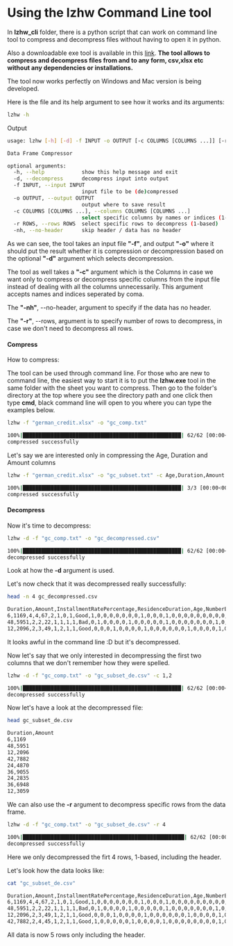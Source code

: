 # Using the lzhw Command Line tool

In **lzhw_cli** folder, there is a python script that can work on command line tool to compress and decompress files without having to open it in python.

Also a downloadable exe tool is available in this [link](https://drive.google.com/file/d/1QHJrPcjZSKYCWVbbVmo_Xkb1lc0MeUoo/view?usp=sharing). 
**The tool allows to compress and decompress files from and to any form, csv,xlsx etc without any dependencies or installations.**

The tool now works perfectly on Windows and Mac version is being developed.

Here is the file and its help argument to see how it works and its arguments:
```bash
lzhw -h
```
Output
```bash
usage: lzhw [-h] [-d] -f INPUT -o OUTPUT [-c COLUMNS [COLUMNS ...]] [-r ROWS] [-nh]

Data Frame Compressor

optional arguments:
  -h, --help            show this help message and exit
  -d, --decompress      decompress input into output
  -f INPUT, --input INPUT
                        input file to be (de)compressed
  -o OUTPUT, --output OUTPUT
                        output where to save result
  -c COLUMNS [COLUMNS ...], --columns COLUMNS [COLUMNS ...]
                        select specific columns by names or indices (1-based)
  -r ROWS, --rows ROWS  select specific rows to decompress (1-based)
  -nh, --no-header      skip header / data has no header
```
As we can see, the tool takes an input file **"-f"**, and output **"-o"** where it should put the result whether it is compression or decompression based on the optional **"-d"** argument which selects decompression.

The tool as well takes a **"-c"** argument which is the Columns in case we want only to compress or decompress specific columns from the input file instead of dealing with all the columns unnecessarily.
This argument accepts names and indices seperated by coma.

The **"-nh"**, --no-header, argument to specify if the data has no header.

The **"-r"**, --rows, argument is to specify number of rows to decompress, in case we don't need to decompress all rows.

#### Compress
How to compress:

The tool can be used through command line. 
For those who are new to command line, the easiest way to start it is to put the **lzhw.exe** tool in the same folder with the sheet you want to compress.
Then go to the folder's directory at the top where you see the directory path and one click then type **cmd**, black command line will open to you where you can type the examples below.
  

```bash
lzhw -f "german_credit.xlsx" -o "gc_comp.txt"
```
```bash
100%|███████████████████████████████████████████████████| 62/62 [00:00<00:00, 647.30it/s]
compressed successfully
```
Let's say we are interested only in compressing the Age, Duration and Amount columns
```bash
lzhw -f "german_credit.xlsx" -o "gc_subset.txt" -c Age,Duration,Amount
```
```bash
100%|███████████████████████████████████████████████████| 3/3 [00:00<00:00, 249.99it/s]
compressed successfully
```
#### Decompress
Now it's time to decompress:
```bash
lzhw -d -f "gc_comp.txt" -o "gc_decompressed.csv"

100%|███████████████████████████████████████████████████| 62/62 [00:00<00:00, 690.45it/s]
decompressed successfully
```
Look at how the **-d** argument is used.

Let's now check that it was decompressed really successfully:
```bash
head -n 4 gc_decompressed.csv

Duration,Amount,InstallmentRatePercentage,ResidenceDuration,Age,NumberExistingCredits,NumberPeopleMaintenance,Telephone,ForeignWorker,Class,CheckingAccountStatus.lt.0,CheckingAccountStatus.0.to.200,CheckingAccountStatus.gt.200,CheckingAccountStatus.none,CreditHistory.NoCredit.AllPaid,CreditHistory.ThisBank.AllPaid,CreditHistory.PaidDuly,CreditHistory.Delay,CreditHistory.Critical,Purpose.NewCar,Purpose.UsedCar,Purpose.Furniture.Equipment,Purpose.Radio.Television,Purpose.DomesticAppliance,Purpose.Repairs,Purpose.Education,Purpose.Vacation,Purpose.Retraining,Purpose.Business,Purpose.Other,SavingsAccountBonds.lt.100,SavingsAccountBonds.100.to.500,SavingsAccountBonds.500.to.1000,SavingsAccountBonds.gt.1000,SavingsAccountBonds.Unknown,EmploymentDuration.lt.1,EmploymentDuration.1.to.4,EmploymentDuration.4.to.7,EmploymentDuration.gt.7,EmploymentDuration.Unemployed,Personal.Male.Divorced.Seperated,Personal.Female.NotSingle,Personal.Male.Single,Personal.Male.Married.Widowed,Personal.Female.Single,OtherDebtorsGuarantors.None,OtherDebtorsGuarantors.CoApplicant,OtherDebtorsGuarantors.Guarantor,Property.RealEstate,Property.Insurance,Property.CarOther,Property.Unknown,OtherInstallmentPlans.Bank,OtherInstallmentPlans.Stores,OtherInstallmentPlans.None,Housing.Rent,Housing.Own,Housing.ForFree,Job.UnemployedUnskilled,Job.UnskilledResident,Job.SkilledEmployee,Job.Management.SelfEmp.HighlyQualified
6,1169,4,4,67,2,1,0,1,Good,1,0,0,0,0,0,0,0,1,0,0,0,1,0,0,0,0,0,0,0,0,0,0,0,1,0,0,0,1,0,0,0,1,0,0,1,0,0,1,0,0,0,0,0,1,0,1,0,0,0,1,0
48,5951,2,2,22,1,1,1,1,Bad,0,1,0,0,0,0,1,0,0,0,0,0,1,0,0,0,0,0,0,0,1,0,0,0,0,0,1,0,0,0,0,1,0,0,0,1,0,0,1,0,0,0,0,0,1,0,1,0,0,0,1,0
12,2096,2,3,49,1,2,1,1,Good,0,0,0,1,0,0,0,0,1,0,0,0,0,0,0,1,0,0,0,0,1,0,0,0,0,0,0,1,0,0,0,0,1,0,0,1,0,0,1,0,0,0,0,0,1,0,1,0,0,1,0,0
```
It looks awful in the command line :D but it's decompressed.

Now let's say that we only interested in decompressing the first two columns that we don't remember how they were spelled.
```bash
lzhw -d -f "gc_comp.txt" -o "gc_subset_de.csv" -c 1,2 

100%|███████████████████████████████████████████████████| 62/62 [00:00<00:00, 5651.84it/s]
decompressed successfully
```
Now let's have a look at the decompressed file:
```bash
head gc_subset_de.csv

Duration,Amount
6,1169
48,5951
12,2096
42,7882
24,4870
36,9055
24,2835
36,6948
12,3059
```

We can also use the **-r** argument to decompress specific rows from the data frame.

```bash
lzhw -d -f "gc_comp.txt" -o "gc_subset_de.csv" -r 4

100%|████████████████████████████████████████████████████| 62/62 [00:00<00:00, 369.69it/s]
decompressed successfully
```

Here we only decompressed the firt 4 rows, 1-based, including the header.

Let's look how the data looks like:

```bash
cat "gc_subset_de.csv"

Duration,Amount,InstallmentRatePercentage,ResidenceDuration,Age,NumberExistingCredits,NumberPeopleMaintenance,Telephone,ForeignWorker,Class,CheckingAccountStatus.lt.0,CheckingAccountStatus.0.to.200,CheckingAccountStatus.gt.200,CheckingAccountStatus.none,CreditHistory.NoCredit.AllPaid,CreditHistory.ThisBank.AllPaid,CreditHistory.PaidDuly,CreditHistory.Delay,CreditHistory.Critical,Purpose.NewCar,Purpose.UsedCar,Purpose.Furniture.Equipment,Purpose.Radio.Television,Purpose.DomesticAppliance,Purpose.Repairs,Purpose.Education,Purpose.Vacation,Purpose.Retraining,Purpose.Business,Purpose.Other,SavingsAccountBonds.lt.100,SavingsAccountBonds.100.to.500,SavingsAccountBonds.500.to.1000,SavingsAccountBonds.gt.1000,SavingsAccountBonds.Unknown,EmploymentDuration.lt.1,EmploymentDuration.1.to.4,EmploymentDuration.4.to.7,EmploymentDuration.gt.7,EmploymentDuration.Unemployed,Personal.Male.Divorced.Seperated,Personal.Female.NotSingle,Personal.Male.Single,Personal.Male.Married.Widowed,Personal.Female.Single,OtherDebtorsGuarantors.None,OtherDebtorsGuarantors.CoApplicant,OtherDebtorsGuarantors.Guarantor,Property.RealEstate,Property.Insurance,Property.CarOther,Property.Unknown,OtherInstallmentPlans.Bank,OtherInstallmentPlans.Stores,OtherInstallmentPlans.None,Housing.Rent,Housing.Own,Housing.ForFree,Job.UnemployedUnskilled,Job.UnskilledResident,Job.SkilledEmployee,Job.Management.SelfEmp.HighlyQualified
6,1169,4,4,67,2,1,0,1,Good,1,0,0,0,0,0,0,0,1,0,0,0,1,0,0,0,0,0,0,0,0,0,0,0,1,0,0,0,1,0,0,0,1,0,0,1,0,0,1,0,0,0,0,0,1,0,1,0,0,0,1,0
48,5951,2,2,22,1,1,1,1,Bad,0,1,0,0,0,0,1,0,0,0,0,0,1,0,0,0,0,0,0,0,1,0,0,0,0,0,1,0,0,0,0,1,0,0,0,1,0,0,1,0,0,0,0,0,1,0,1,0,0,0,1,0
12,2096,2,3,49,1,2,1,1,Good,0,0,0,1,0,0,0,0,1,0,0,0,0,0,0,1,0,0,0,0,1,0,0,0,0,0,0,1,0,0,0,0,1,0,0,1,0,0,1,0,0,0,0,0,1,0,1,0,0,1,0,0
42,7882,2,4,45,1,2,1,1,Good,1,0,0,0,0,0,1,0,0,0,0,1,0,0,0,0,0,0,0,0,1,0,0,0,0,0,0,1,0,0,0,0,1,0,0,0,0,1,0,1,0,0,0,0,1,0,0,1,0,0,1,0
```

All data is now 5 rows only including the header.